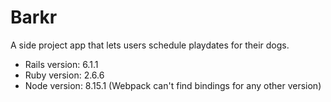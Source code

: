 # Barkr 

A side project app that lets users schedule playdates for their dogs.

* Rails version: 6.1.1
* Ruby version: 2.6.6
* Node version: 8.15.1 (Webpack can't find bindings for any other version)
